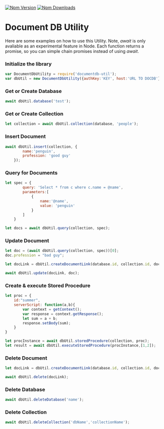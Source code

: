[![Npm Version](https://img.shields.io/npm/v/documentdb-util.svg?style=flat)](https://www.npmjs.com/package/documentdb-util)
[![Npm Downloads](https://img.shields.io/npm/dm/documentdb-util.svg?style=flat)](https://www.npmjs.com/package/documentdb-util)

# Document DB Utility
Here are some examples on how to use this Utility. Note, *await* is only avaliable as an experimental feature in Node. Each function returns a promise, so you can simple chain promises instead of using *await*.

### Initialize the library
```javascript
var DocumentDbUtility = require('documentdb-util');
var dbUtil = new DocumentDbUtility({authKey:'KEY', host:'URL TO DOCDB'}));
```

### Get or Create Database

```javascript
await dbUtil.database('test');
```

### Get or Create Collection

```javascript
let collection = await dbUtil.collection(database, 'people');
```

### Insert Document

```javascript
await dbUtil.insert(collection, {
        name:'penguin',
        profession: 'good guy'
    });
```

### Query for Documents

```javascript
let spec = {
        query: 'Select * from c where c.name = @name',
        parameters:[
            {
                name:'@name',
                value: 'penguin'
            }
        ]
    }

let docs = await dbUtil.query(collection, spec);
```

### Update Document

```javascript
let doc = (await dbUtil.query(collection, spec))[0];
doc.profession = "bad guy";

let docLink = dbUtil.createDocumentLink(database.id, collection.id, doc.id);

await dbUtil.update(docLink, doc);
```

### Create & execute Stored Procedure

```javascript
let proc = {
    id:"summer",
    serverScript: function(a,b){
        var context = getContext();
        var response = context.getResponse();
        let sum = a + b;
        response.setBody(sum);
    }
}

let procInstance = await dbUtil.storedProcedure(collection, proc);
let result = await dbUtil.executeStoredProcedure(procInstance,[1,2]);
```

### Delete Document
```javascript
let docLink = dbUtil.createDocumentLink(database.id, collection.id, doc.id);

await dbUtil.delete(docLink);
```

### Delete Database
```javascript
await dbUtil.deleteDatabase('name');
```

### Delete Collection
```javascript
await dbUtil.deleteCollection('dbName','collectionName');
```